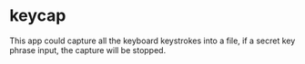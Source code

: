 # keycap
This app could capture all the keyboard keystrokes into a file, if a secret key phrase input, the capture will be stopped.
